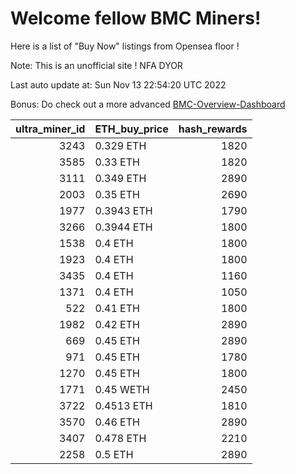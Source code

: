 # Welcome fellow BMC Miners!
Here is a list of "Buy Now" listings from Opensea floor !

Note: This is an unofficial site ! NFA DYOR

Last auto update at: Sun Nov 13 22:54:20 UTC 2022

Bonus: Do check out a more advanced [BMC-Overview-Dashboard](https://dune.com/defifunk/BMC-Overview-Dashboard)


|   ultra_miner_id | ETH_buy_price   |   hash_rewards |
|-----------------:|:----------------|---------------:|
|             3243 | 0.329 ETH       |           1820 |
|             3585 | 0.33 ETH        |           1820 |
|             3111 | 0.349 ETH       |           2890 |
|             2003 | 0.35 ETH        |           2690 |
|             1977 | 0.3943 ETH      |           1790 |
|             3266 | 0.3944 ETH      |           1800 |
|             1538 | 0.4 ETH         |           1800 |
|             1923 | 0.4 ETH         |           1800 |
|             3435 | 0.4 ETH         |           1160 |
|             1371 | 0.4 ETH         |           1050 |
|              522 | 0.41 ETH        |           1800 |
|             1982 | 0.42 ETH        |           2890 |
|              669 | 0.45 ETH        |           2890 |
|              971 | 0.45 ETH        |           1780 |
|             1270 | 0.45 ETH        |           1800 |
|             1771 | 0.45 WETH       |           2450 |
|             3722 | 0.4513 ETH      |           1810 |
|             3570 | 0.46 ETH        |           2890 |
|             3407 | 0.478 ETH       |           2210 |
|             2258 | 0.5 ETH         |           2890 |